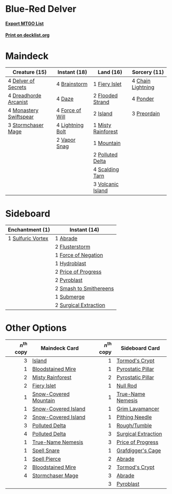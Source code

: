 # Blue-Red Delver

#### [Export MTGO List](../collection/Blue-Red%20Delver/Blue-Red%20Delver.txt)
#### [Print on decklist.org](http://decklist.org/?deckmain=4%09Brainstorm%0A4%09Chain%20Lightning%0A4%09Daze%0A4%09Delver%20of%20Secrets%0A4%09Dreadhorde%20Arcanist%0A1%09Fiery%20Islet%0A2%09Flooded%20Strand%0A4%09Force%20of%20Will%0A2%09Island%0A4%09Lightning%20Bolt%0A1%09Misty%20Rainforest%0A4%09Monastery%20Swiftspear%0A1%09Mountain%0A2%09Polluted%20Delta%0A4%09Ponder%0A3%09Preordain%0A4%09Scalding%20Tarn%0A3%09Stormchaser%20Mage%0A2%09Vapor%20Snag%0A3%09Volcanic%20Island&deckside=1%09Abrade%0A2%09Flusterstorm%0A1%09Force%20of%20Negation%0A1%09Hydroblast%0A2%09Price%20of%20Progress%0A2%09Pyroblast%0A2%09Smash%20to%20Smithereens%0A1%09Submerge%0A1%09Sulfuric%20Vortex%0A2%09Surgical%20Extraction)
# Maindeck

|                                          Creature (15)                                          |                                      Instant (18)                                      |                                          Land (16)                                          |                                        Sorcery (11)                                        |
|-------------------------------------------------------------------------------------------------|----------------------------------------------------------------------------------------|---------------------------------------------------------------------------------------------|--------------------------------------------------------------------------------------------|
|4 [Delver of Secrets](http://gatherer.wizards.com/Pages/Card/Details.aspx?multiverseid=226749)   |4 [Brainstorm](http://gatherer.wizards.com/Pages/Card/Details.aspx?multiverseid=3897)   |1 [Fiery Islet](http://gatherer.wizards.com/Pages/Card/Details.aspx?multiverseid=464187)     |4 [Chain Lightning](http://gatherer.wizards.com/Pages/Card/Details.aspx?multiverseid=446139)|
|4 [Dreadhorde Arcanist](http://gatherer.wizards.com/Pages/Card/Details.aspx?multiverseid=461052) |4 [Daze](http://gatherer.wizards.com/Pages/Card/Details.aspx?multiverseid=189255)       |2 [Flooded Strand](http://gatherer.wizards.com/Pages/Card/Details.aspx?multiverseid=405098)  |4 [Ponder](http://gatherer.wizards.com/Pages/Card/Details.aspx?multiverseid=451051)         |
|4 [Monastery Swiftspear](http://gatherer.wizards.com/Pages/Card/Details.aspx?multiverseid=438706)|4 [Force of Will](http://gatherer.wizards.com/Pages/Card/Details.aspx?multiverseid=3107)|2 [Island](http://gatherer.wizards.com/Pages/Card/Details.aspx?multiverseid=439857)          |3 [Preordain](http://gatherer.wizards.com/Pages/Card/Details.aspx?multiverseid=405347)      |
|3 [Stormchaser Mage](http://gatherer.wizards.com/Pages/Card/Details.aspx?multiverseid=407669)    |4 [Lightning Bolt](http://gatherer.wizards.com/Pages/Card/Details.aspx?multiverseid=806)|1 [Misty Rainforest](http://gatherer.wizards.com/Pages/Card/Details.aspx?multiverseid=405102)|                                                                                            |
|                                                                                                 |2 [Vapor Snag](http://gatherer.wizards.com/Pages/Card/Details.aspx?multiverseid=249373) |1 [Mountain](http://gatherer.wizards.com/Pages/Card/Details.aspx?multiverseid=439859)        |                                                                                            |
|                                                                                                 |                                                                                        |2 [Polluted Delta](http://gatherer.wizards.com/Pages/Card/Details.aspx?multiverseid=405104)  |                                                                                            |
|                                                                                                 |                                                                                        |4 [Scalding Tarn](http://gatherer.wizards.com/Pages/Card/Details.aspx?multiverseid=405107)   |                                                                                            |
|                                                                                                 |                                                                                        |3 [Volcanic Island](http://gatherer.wizards.com/Pages/Card/Details.aspx?multiverseid=887)    |                                                                                            |


# Sideboard

|                                      Enchantment (1)                                       |                                          Instant (14)                                           |
|--------------------------------------------------------------------------------------------|-------------------------------------------------------------------------------------------------|
|1 [Sulfuric Vortex](http://gatherer.wizards.com/Pages/Card/Details.aspx?multiverseid=382379)|1 [Abrade](http://gatherer.wizards.com/Pages/Card/Details.aspx?multiverseid=430772)              |
|                                                                                            |2 [Flusterstorm](http://gatherer.wizards.com/Pages/Card/Details.aspx?multiverseid=228255)        |
|                                                                                            |1 [Force of Negation](http://gatherer.wizards.com/Pages/Card/Details.aspx?multiverseid=464001)   |
|                                                                                            |1 [Hydroblast](http://gatherer.wizards.com/Pages/Card/Details.aspx?multiverseid=3915)            |
|                                                                                            |2 [Price of Progress](http://gatherer.wizards.com/Pages/Card/Details.aspx?multiverseid=413683)   |
|                                                                                            |2 [Pyroblast](http://gatherer.wizards.com/Pages/Card/Details.aspx?multiverseid=4083)             |
|                                                                                            |2 [Smash to Smithereens](http://gatherer.wizards.com/Pages/Card/Details.aspx?multiverseid=397795)|
|                                                                                            |1 [Submerge](http://gatherer.wizards.com/Pages/Card/Details.aspx?multiverseid=21296)             |
|                                                                                            |2 [Surgical Extraction](http://gatherer.wizards.com/Pages/Card/Details.aspx?multiverseid=397706) |


# Other Options

|*n*<sup>th</sup> copy|                                         Maindeck Card                                          |*n*<sup>th</sup> copy|                                        Sideboard Card                                        |
|--------------------:|------------------------------------------------------------------------------------------------|--------------------:|----------------------------------------------------------------------------------------------|
|                    3|[Island](http://gatherer.wizards.com/Pages/Card/Details.aspx?multiverseid=439857)               |                    1|[Tormod's Crypt](http://gatherer.wizards.com/Pages/Card/Details.aspx?multiverseid=389723)     |
|                    1|[Bloodstained Mire](http://gatherer.wizards.com/Pages/Card/Details.aspx?multiverseid=405094)    |                    1|[Pyrostatic Pillar](http://gatherer.wizards.com/Pages/Card/Details.aspx?multiverseid=44290)   |
|                    2|[Misty Rainforest](http://gatherer.wizards.com/Pages/Card/Details.aspx?multiverseid=405102)     |                    2|[Pyrostatic Pillar](http://gatherer.wizards.com/Pages/Card/Details.aspx?multiverseid=44290)   |
|                    2|[Fiery Islet](http://gatherer.wizards.com/Pages/Card/Details.aspx?multiverseid=464187)          |                    1|[Null Rod](http://gatherer.wizards.com/Pages/Card/Details.aspx?multiverseid=383034)           |
|                    1|[Snow-Covered Mountain](http://gatherer.wizards.com/Pages/Card/Details.aspx?multiverseid=121233)|                    1|[True-Name Nemesis](http://gatherer.wizards.com/Pages/Card/Details.aspx?multiverseid=446104)  |
|                    1|[Snow-Covered Island](http://gatherer.wizards.com/Pages/Card/Details.aspx?multiverseid=121130)  |                    1|[Grim Lavamancer](http://gatherer.wizards.com/Pages/Card/Details.aspx?multiverseid=430589)    |
|                    2|[Snow-Covered Island](http://gatherer.wizards.com/Pages/Card/Details.aspx?multiverseid=121130)  |                    1|[Pithing Needle](http://gatherer.wizards.com/Pages/Card/Details.aspx?multiverseid=129526)     |
|                    3|[Polluted Delta](http://gatherer.wizards.com/Pages/Card/Details.aspx?multiverseid=405104)       |                    1|[Rough/Tumble](http://gatherer.wizards.com/Pages/Card/Details.aspx?multiverseid=376475)       |
|                    4|[Polluted Delta](http://gatherer.wizards.com/Pages/Card/Details.aspx?multiverseid=405104)       |                    3|[Surgical Extraction](http://gatherer.wizards.com/Pages/Card/Details.aspx?multiverseid=397706)|
|                    1|[True-Name Nemesis](http://gatherer.wizards.com/Pages/Card/Details.aspx?multiverseid=446104)    |                    3|[Price of Progress](http://gatherer.wizards.com/Pages/Card/Details.aspx?multiverseid=413683)  |
|                    1|[Spell Snare](http://gatherer.wizards.com/Pages/Card/Details.aspx?multiverseid=446100)          |                    1|[Grafdigger's Cage](http://gatherer.wizards.com/Pages/Card/Details.aspx?multiverseid=278452)  |
|                    1|[Spell Pierce](http://gatherer.wizards.com/Pages/Card/Details.aspx?multiverseid=425876)         |                    2|[Abrade](http://gatherer.wizards.com/Pages/Card/Details.aspx?multiverseid=430772)             |
|                    2|[Bloodstained Mire](http://gatherer.wizards.com/Pages/Card/Details.aspx?multiverseid=405094)    |                    2|[Tormod's Crypt](http://gatherer.wizards.com/Pages/Card/Details.aspx?multiverseid=389723)     |
|                    4|[Stormchaser Mage](http://gatherer.wizards.com/Pages/Card/Details.aspx?multiverseid=407669)     |                    3|[Abrade](http://gatherer.wizards.com/Pages/Card/Details.aspx?multiverseid=430772)             |
|                     |                                                                                                |                    3|[Pyroblast](http://gatherer.wizards.com/Pages/Card/Details.aspx?multiverseid=4083)            |

